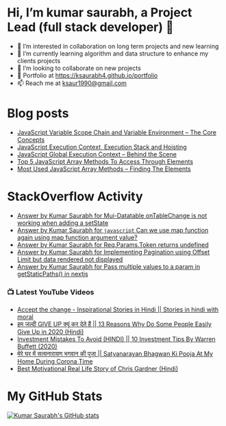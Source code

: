 #  Hi, I’m kumar saurabh, a Project Lead (full stack developer)  👋 

- 👀 I’m interested in collaboration on long term projects and new learning  
- 🌱 I’m currently learning algorithm and data structure to enhance my clients projects
- 💞️ I’m looking to collaborate on new projects
- 📃 Portfolio at https://ksaurabh4.github.io/portfolio
- 📫 Reach me at ksaur1990@gmail.com

# Blog posts
<!-- BLOG-POST-LIST:START -->
- [JavaScript Variable Scope Chain and Variable Environment – The Core Concepts](https://whynotgoogleit.com/variable-scope-chain/?utm_source=rss&utm_medium=rss&utm_campaign=variable-scope-chain)
- [JavaScript Execution Context, Execution Stack and Hoisting](https://whynotgoogleit.com/javascript-execution-stack-and-hoisting/?utm_source=rss&utm_medium=rss&utm_campaign=javascript-execution-stack-and-hoisting)
- [JavaScript Global Execution Context – Behind the Scene](https://whynotgoogleit.com/javascript-global-execution-context-and-global-object/?utm_source=rss&utm_medium=rss&utm_campaign=javascript-global-execution-context-and-global-object)
- [Top 5 JavaScript Array Methods To Access Through Elements](https://whynotgoogleit.com/top-5-javascript-array-methods-working-through-elements/?utm_source=rss&utm_medium=rss&utm_campaign=top-5-javascript-array-methods-working-through-elements)
- [Most Used JavaScript Array Methods – Finding The Elements](https://whynotgoogleit.com/javascript-array-methods-for-finding-the-elements/?utm_source=rss&utm_medium=rss&utm_campaign=javascript-array-methods-for-finding-the-elements)
<!-- BLOG-POST-LIST:END -->

# StackOverflow Activity
<!-- STACKOVERFLOW:START -->
- [Answer by Kumar Saurabh for Mui-Datatable onTableChange is not working when adding a setState](https://stackoverflow.com/questions/71761479/mui-datatable-ontablechange-is-not-working-when-adding-a-setstate/71761718#71761718)
- [Answer by Kumar Saurabh for `javascript` Can we use map function again using map function argument value?](https://stackoverflow.com/questions/71761415/javascript-can-we-use-map-function-again-using-map-function-argument-value/71761496#71761496)
- [Answer by Kumar Saurabh for Req.Params.Token returns undefined](https://stackoverflow.com/questions/71761359/req-params-token-returns-undefined/71761422#71761422)
- [Answer by Kumar Saurabh for Implementing Pagination using Offset Limit but data rendered not displayed](https://stackoverflow.com/questions/71760892/implementing-pagination-using-offset-limit-but-data-rendered-not-displayed/71761012#71761012)
- [Answer by Kumar Saurabh for Pass multiple values to a param in getStaticPaths&lpar;&rpar; in nextjs](https://stackoverflow.com/questions/71746477/pass-multiple-values-to-a-param-in-getstaticpaths-in-nextjs/71746966#71746966)
<!-- STACKOVERFLOW:END -->

### 📺 Latest YouTube Videos

<!-- YOUTUBE:START -->
- [Accept the change - Inspirational Stories in Hindi || Stories in hindi with moral](https://www.youtube.com/watch?v=TkacqGt_j-Q)
- [हम जल्दी GIVE UP क्यूं कर देते हैं || 13 Reasons Why Do Some People Easily Give Up in 2020 &lpar;Hindi&rpar;](https://www.youtube.com/watch?v=9o1VgmZEcHw)
- [Investment Mistakes To Avoid &lpar;HINDI&rpar; || 10 Investment Tips By Warren Buffett &lpar;2020&rpar;](https://www.youtube.com/watch?v=veVPFAIbMMg)
- [मेरे घर में सत्यनारायण भगवान की पुजा || Satyanarayan Bhagwan Ki Pooja At My Home During Corona Time](https://www.youtube.com/watch?v=jWJJZ7Cs09M)
- [Best Motivational Real Life Story of Chris Gardner &lpar;Hindi&rpar;](https://www.youtube.com/watch?v=w7VFGoIYv8k)
<!-- YOUTUBE:END -->

# My GitHub Stats

[![Kumar Saurabh's GitHub stats](https://github-readme-stats.vercel.app/api?username=ksaurabh4)](https://github.com/ksaurabh4/github-readme-stats)

<!---
ksaurabh4/ksaurabh4 is a ✨ special ✨ repository because its `README.md` (this file) appears on your GitHub profile.
You can click the Preview link to take a look at your changes.
--->
